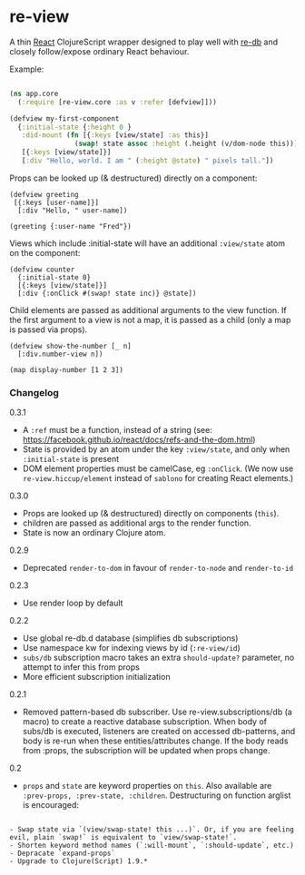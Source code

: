 # re-view

A thin [React](https://facebook.github.io/react/) ClojureScript wrapper designed to play well with [re-db](https://github.com/mhuebert/re-db) and closely follow/expose ordinary React behaviour.

Example:

```clj

(ns app.core
  (:require [re-view.core :as v :refer [defview]]))

(defview my-first-component
  {:initial-state {:height 0 }
   :did-mount (fn [{:keys [view/state] :as this}] 
                (swap! state assoc :height (.height (v/dom-node this))))}
   [{:keys [view/state]}] 
   [:div "Hello, world. I am " (:height @state) " pixels tall."])

```

Props can be looked up (& destructured) directly on a component:

```
(defview greeting
 [{:keys [user-name]}]
  [:div "Hello, " user-name])
  
(greeting {:user-name "Fred"})  
```

Views which include :initial-state will have an additional `:view/state` atom on the component:

```
(defview counter 
  {:initial-state 0}
  [{:keys [view/state]}] 
  [:div {:onClick #(swap! state inc)} @state])
```

Child elements are passed as additional arguments to the view function. 
If the first argument to a view is not a map, it is passed as a child (only a map is passed via props).

```
(defview show-the-number [_ n] 
  [:div.number-view n])
  
(map display-number [1 2 3])
```

### Changelog

0.3.1
- A `:ref` must be a function, instead of a string (see: https://facebook.github.io/react/docs/refs-and-the-dom.html)
- State is provided by an atom under the key `:view/state`, and only when `:initial-state` is present
- DOM element properties must be camelCase, eg `:onClick`. (We now use `re-view.hiccup/element` instead of `sablono` for creating React elements.)

0.3.0
- Props are looked up (& destructured) directly on components (`this`). 
- children are passed as additional args to the render function. 
- State is now an ordinary Clojure atom.

0.2.9
- Deprecated `render-to-dom` in favour of `render-to-node` and `render-to-id`

0.2.3
- Use render loop by default

0.2.2

- Use global re-db.d database (simplifies db subscriptions)
- Use namespace kw for indexing views by id (`:re-view/id`)
- `subs/db` subscription macro takes an extra `should-update?` parameter, no attempt to infer this from props
- More efficient subscription initialization

0.2.1

- Removed pattern-based db subscriber. Use re-view.subscriptions/db (a macro) to create a reactive database subscription. When body of subs/db is executed, listeners are created on accessed db-patterns, and body is re-run when these entities/attributes change. If the body reads from :props, the subscription will be updated when props change.

0.2
- `props` and `state` are keyword properties on `this`. Also available are `:prev-props, :prev-state, :children`. Destructuring on function arglist is encouraged:      

```

- Swap state via `(view/swap-state! this ...)`. Or, if you are feeling evil, plain `swap!` is equivalent to `view/swap-state!`.
- Shorten keyword method names (`:will-mount`, `:should-update`, etc.)
- Depracate `expand-props`
- Upgrade to Clojure(Script) 1.9.*
